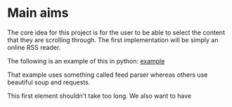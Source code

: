 # Main aims

The core idea for this project is for the user to be able to select the content that they are scrolling through.
The first implementation will be simply an online RSS reader.

The following is an example of this in python:
[example ](https://www.tutorialspoint.com/python_text_processing/python_reading_rss_feed.htm)

That example uses something called feed parser whereas others use beautiful soup and requests.

This first element shouldn't take too long.
We also want to have
